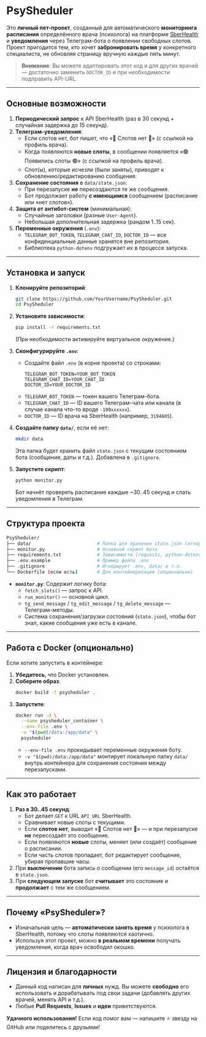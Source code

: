 # PsySheduler

Это **личный пет-проект**, созданный для автоматического **мониторинга расписания** определённого врача (психолога) на платформе [SberHealth](https://telemed-patient-bff.sberhealth.ru) и **уведомления** через Телеграм-бота о появлении свободных слотов.  
Проект пригодится тем, кто хочет **забронировать время** у конкретного специалиста, не обновляя страницу вручную каждые пять минут.  

> **Внимание**: Вы можете адаптировать этот код и для других врачей — достаточно заменить `DOCTOR_ID` и при необходимости подправить API-URL.

---

## Основные возможности

1. **Периодический запрос** к API SberHealth (раз в 30 секунд + случайная задержка до 15 секунд).
2. **Телеграм-уведомления**:
   - Если слотов нет, бот пишет, что «🔴 Слотов нет 🔴» (с ссылкой на профиль врача).
   - Когда появляются **новые слоты**, в сообщении появляется «🟢 Появились слоты 🟢» (с ссылкой на профиль врача).
   - Слот(ы), которые исчезли (были заняты), приводят к обновлению/редактированию сообщения.
3. **Сохранение состояния** в `data/state.json`:
   - При перезапуске **не** пересоздаются те же сообщения.
   - Бот продолжает работу **с имеющимся** сообщением (расписание или «нет слотов»).
4. **Защита от антибот-систем** (минимальная):
   - Случайные заголовки (разные `User-Agent`).
   - Небольшая дополнительная задержка (рандом 1..15 сек).
5. **Переменные окружения** (`.env`):
   - `TELEGRAM_BOT_TOKEN`, `TELEGRAM_CHAT_ID`, `DOCTOR_ID` — все конфиденциальные данные хранятся вне репозитория.
   - Библиотека `python-dotenv` подгружает их в процессе запуска.

---

## Установка и запуск

1. **Клонируйте репозиторий**:
   ```bash
   git clone https://github.com/YourUsername/PsySheduler.git
   cd PsySheduler
   ```

2. **Установите зависимости**:
   ```bash
   pip install -r requirements.txt
   ```
   (При необходимости активируйте виртуальное окружение.)

3. **Сконфигурируйте `.env`**:
   - Создайте файл `.env` (в корне проекта) со строками:
     ```dotenv
     TELEGRAM_BOT_TOKEN=YOUR_BOT_TOKEN
     TELEGRAM_CHAT_ID=YOUR_CHAT_ID
     DOCTOR_ID=YOUR_DOCTOR_ID
     ```
   - `TELEGRAM_BOT_TOKEN` — токен вашего Телеграм-бота.  
   - `TELEGRAM_CHAT_ID` — ID вашего Телеграм-чата или канала (в случае канала что-то вроде `-100xxxxxx`).  
   - `DOCTOR_ID` — ID врача на SberHealth (например, `3194605`).

4. **Создайте папку `data/`**, если её нет:
   ```bash
   mkdir data
   ```
   Эта папка будет хранить файл `state.json` с текущим состоянием бота (сообщения, даты и т.д.). Добавлена в `.gitignore`.

5. **Запустите скрипт**:
   ```bash
   python monitor.py
   ```
   Бот начнёт проверять расписание каждые ~30..45 секунд и слать уведомления в Телеграм.

---

## Структура проекта

```bash
PsySheduler/
├── data/                        # Папка для хранения state.json (игнорируется Git)
├── monitor.py                   # Основной скрипт бота
├── requirements.txt             # Зависимости (requests, python-dotenv и т.д.)
├── .env.example                 # Пример файла .env
├── .gitignore                   # Игнорирует .env, data/ и т.п.
└── Dockerfile (если есть)       # Для контейнеризации (опционально)
```

- **`monitor.py`**: Содержит логику бота:
  - `fetch_slots()` — запрос к API.
  - `run_monitor()` — основной цикл.
  - `tg_send_message` / `tg_edit_message` / `tg_delete_message` — Телеграм-методы.
  - Система сохранения/загрузки состояния (`state.json`), чтобы бот знал, какие сообщения уже есть в канале.

---

## Работа с Docker (опционально)

Если хотите запустить в контейнере:

1. **Убедитесь**, что Docker установлен.
2. **Соберите образ**:
   ```bash
   docker build -t psysheduler .
   ```
3. **Запустите**:
   ```bash
   docker run -d \
     --name psysheduler_container \
     --env-file .env \
     -v "$(pwd)/data:/app/data" \
     psysheduler
   ```
   - `--env-file .env` прокидывает переменные окружения боту.
   - `-v "$(pwd)/data:/app/data"` монтирует локальную папку `data/` внутрь контейнера для сохранения состояния между перезапусками.

---

## Как это работает

1. **Раз в 30..45 секунд**:
   - Бот делает `GET` к URL `API_URL` SberHealth.
   - Сравнивает новые слоты с текущими.
   - Если **слотов нет**, выводит «🔴 Слотов нет 🔴» — и при перезапуске **не** пересоздаёт это сообщение.
   - Если появляются **новые** слоты, меняет (или создаёт) сообщение о расписании.  
   - Если часть слотов пропадает, бот редактирует сообщение, убирая пропавшие часы.
2. При **выключении** бота запись о сообщении (его `message_id`) остаётся в `state.json`.  
3. При **следующем запуске** бот **считывает** это состояние и **продолжает** с тем же сообщением.

---

## Почему «PsySheduler»?

- Изначальная цель — **автоматически занять время** у психолога в SberHealth, потому что слоты появляются хаотично.  
- Используя этот проект, можно **в реальном времени** получать уведомления, когда врач освободил окошко.

---

## Лицензия и благодарности

- Данный код написан для **личных** нужд. Вы можете **свободно** его использовать и дорабатывать под свои задачи (добавлять других врачей, менять API и т.д.).  
- Любые **Pull Requests**, **Issues** и **идеи** приветствуются.

**Удачного использования!** Если код помог вам — напишите ⭐ звезду на GitHub или поделитесь с друзьями!